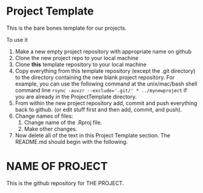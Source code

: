 # Project Template

This is the bare bones template for our projects.

To use it
 1. Make a new empty project repository with appropriate name on github
 2. Clone the new project repo to your local machine
 3. Clone **this** template repository to your local machine
 4. Copy everything from this template repository (except the .git directory) to the directory containing the new blank project repository. For example, you can use the following command at the unix/mac/bash shell command line `rsync -auvzr --exclude='.git/' * ../mynewproject` if you are already in the ProjectTemplate directory.
 5. From within the new project repository add, commit and push everything back to github. (or edit stuff first and then add, commit, and push).
 6. Change names of files:
    1. Change name of the .Rproj file.
    2. Make other changes.
 7. Now delete all of the text in this Project Template section. The README.md should begin with the following.


# NAME OF PROJECT

This is the github repository for THE PROJECT.

